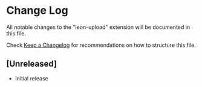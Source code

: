 # Change Log

All notable changes to the "leon-upload" extension will be documented in this file.

Check [Keep a Changelog](http://keepachangelog.com/) for recommendations on how to structure this file.

## [Unreleased]

- Initial release